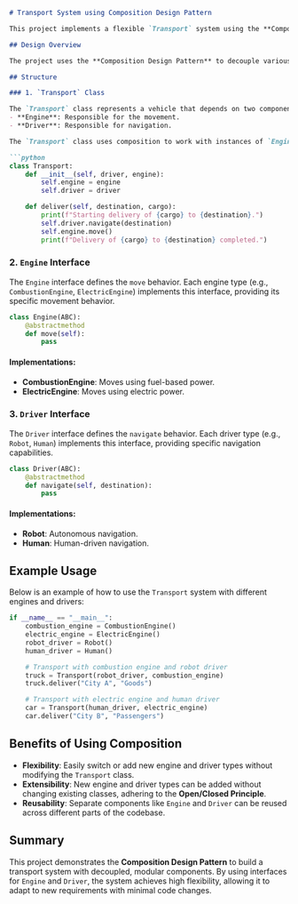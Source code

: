 ```markdown
# Transport System using Composition Design Pattern

This project implements a flexible `Transport` system using the **Composition Design Pattern**. The pattern separates the responsibilities of different components (like `Engine` and `Driver`), allowing them to be composed dynamically. This approach improves flexibility and promotes reusability, as the `Transport` class can work with different types of engines and drivers without needing modifications.

## Design Overview

The project uses the **Composition Design Pattern** to decouple various behaviors (e.g., `move` and `navigate`) from the `Transport` class. Rather than inheriting specific behaviors, the `Transport` class delegates them to separate classes (`Engine` and `Driver`), making it easy to change or extend behaviors independently.

## Structure

### 1. `Transport` Class

The `Transport` class represents a vehicle that depends on two components:
- **Engine**: Responsible for the movement.
- **Driver**: Responsible for navigation.

The `Transport` class uses composition to work with instances of `Engine` and `Driver`, enabling the transport to have various combinations of engines and drivers.

```python
class Transport:
    def __init__(self, driver, engine):
        self.engine = engine
        self.driver = driver

    def deliver(self, destination, cargo):
        print(f"Starting delivery of {cargo} to {destination}.")
        self.driver.navigate(destination)
        self.engine.move()
        print(f"Delivery of {cargo} to {destination} completed.")
```

### 2. `Engine` Interface

The `Engine` interface defines the `move` behavior. Each engine type (e.g., `CombustionEngine`, `ElectricEngine`) implements this interface, providing its specific movement behavior.

```python
class Engine(ABC):
    @abstractmethod
    def move(self):
        pass
```

#### Implementations:
- **CombustionEngine**: Moves using fuel-based power.
- **ElectricEngine**: Moves using electric power.

### 3. `Driver` Interface

The `Driver` interface defines the `navigate` behavior. Each driver type (e.g., `Robot`, `Human`) implements this interface, providing specific navigation capabilities.

```python
class Driver(ABC):
    @abstractmethod
    def navigate(self, destination):
        pass
```

#### Implementations:
- **Robot**: Autonomous navigation.
- **Human**: Human-driven navigation.

## Example Usage

Below is an example of how to use the `Transport` system with different engines and drivers:

```python
if __name__ == "__main__":
    combustion_engine = CombustionEngine()
    electric_engine = ElectricEngine()
    robot_driver = Robot()
    human_driver = Human()

    # Transport with combustion engine and robot driver
    truck = Transport(robot_driver, combustion_engine)
    truck.deliver("City A", "Goods")

    # Transport with electric engine and human driver
    car = Transport(human_driver, electric_engine)
    car.deliver("City B", "Passengers")
```

## Benefits of Using Composition

- **Flexibility**: Easily switch or add new engine and driver types without modifying the `Transport` class.
- **Extensibility**: New engine and driver types can be added without changing existing classes, adhering to the **Open/Closed Principle**.
- **Reusability**: Separate components like `Engine` and `Driver` can be reused across different parts of the codebase.

## Summary

This project demonstrates the **Composition Design Pattern** to build a transport system with decoupled, modular components. By using interfaces for `Engine` and `Driver`, the system achieves high flexibility, allowing it to adapt to new requirements with minimal code changes.
```
```